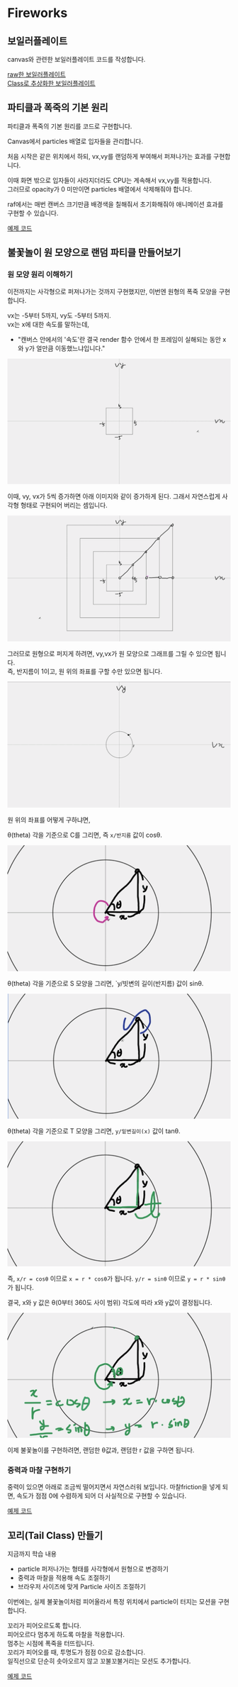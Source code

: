 # Fireworks

## 보일러플레이트

canvas와 관련한 보일러플레이트 코드를 작성합니다.

[raw한 보일러플레이트](../boilerplate-raw/)<br>
[Class로 추상화한 보일러플레이트](../boilerplate-class/)<br>

## 파티클과 폭죽의 기본 원리

파티클과 폭죽의 기본 원리를 코드로 구현합니다.

Canvas에서 particles 배열로 입자들을 관리합니다.

처음 시작은 같은 위치에서 하되, vx,vy를 랜덤하게 부여해서 퍼져나가는 효과를 구현합니다.

이때 화면 밖으로 입자들이 사라지더라도 CPU는 계속해서 vx,vy를 적용합니다.<br>
그러므로 opacity가 0 미만이면 particles 배열에서 삭제해줘야 합니다.

raf에서는 매번 캔버스 크기만큼 배경색을 칠해줘서 초기화해줘야 애니메이션 효과를 구현할 수 있습니다.

[예제 코드](../basic-priciples-of-particles-and-fireworks/)

## 불꽃놀이 원 모양으로 랜덤 파티클 만들어보기

### 원 모양 원리 이해하기

이전까지는 사각형으로 퍼져나가는 것까지 구현했지만, 이번엔 원형의 폭죽 모양을 구현합니다.

vx는 -5부터 5까지, vy도 -5부터 5까지.<br>
vx는 x에 대한 속도를 말하는데,

- "캔버스 안에서의 '속도'란 결국 render 함수 안에서 한 프레임이 실해되는 동안 x와 y가 얼만큼 이동했느냐입니다."

![Alt text](image.png)

이때, vy, vx가 5씩 증가하면 아래 이미지와 같이 증가하게 된다. 그래서 자연스럽게 사각형 형태로 구현되어 버리는 셈입니다.

![Alt text](image-1.png)

그러므로 원형으로 퍼지게 하려면, vy,vx가 원 모양으로 그래프를 그릴 수 있으면 됩니다.<br>
즉, 반지름이 1이고, 원 위의 좌표를 구할 수만 있으면 됩니다.

![Alt text](image-2.png)

원 위의 좌표를 어떻게 구하냐면,

θ(theta) 각을 기준으로 C를 그리면, 즉 `x/반지름` 값이 cosθ.

![Alt text](image-4.png)

θ(theta) 각을 기준으로 S 모양을 그리면, `y/빗변의 길이(반지름) 값이 sinθ.

![Alt text](image-5.png)

θ(theta) 각을 기준으로 T 모양을 그리면, `y/밑변길이(x)` 값이 tanθ.

![Alt text](image-6.png)

즉, `x/r = cosθ` 이므로 `x = r * cosθ`가 됩니다.
`y/r = sinθ` 이므로 `y = r * sinθ`가 됩니다.

결국, x와 y 값은 θ(0부터 360도 사이 범위) 각도에 따라 x와 y값이 결정됩니다.

![Alt text](image-7.png)

이제 불꽃놀이를 구현하려면, 랜덤한 θ값과, 랜덤한 r 값을 구하면 됩니다.

### 중력과 마찰 구현하기

중력이 있으면 아래로 조금씩 떨어지면서 자연스러워 보입니다.
마찰friction을 넣게 되면, 속도가 점점 0에 수렴하게 되어 더 사실적으로 구현할 수 있습니다.

[예제 코드](../implementing-circular-gravity-and-friction/)

## 꼬리(Tail Class) 만들기

지금까지 학습 내용

- particle 퍼저나가는 형태를 사각형에서 원형으로 변경하기
- 중력과 마찰을 적용해 속도 조절하기
- 브라우저 사이즈에 맞게 Particle 사이즈 조절하기

이번에는, 실제 불꽃놀이처럼 피어올라서 특정 위치에서 particle이 터지는 모션을 구현합니다.

꼬리가 피어오르도록 합니다.<br>
피어오르다 멈추게 하도록 마찰을 적용합니다.<br>
멈추는 시점에 폭죽을 터뜨립니다.<br>
꼬리가 피어오를 때, 투명도가 점점 0으로 감소합니다.<br>
일직선으로 단순히 솟아오르지 않고 꼬불꼬불거리는 모션도 추가합니다.

[예제 코드](../implement-tail-motion/)
